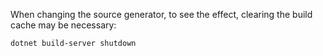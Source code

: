 When changing the source generator, to see the effect, clearing the build cache may be necessary:

`dotnet build-server shutdown`
